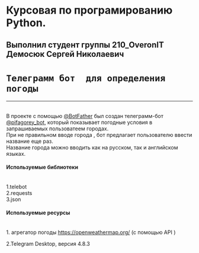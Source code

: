 Курсовая по програмированию Python.
======================================

Выполнил студент группы 210_OveronIT
Демосюк Сергей Николаевич
-----------------------------------------
`Телеграмм бот  для определения погоды` 
=========================================

_________________________________________
<br>В проекте  с помощью [@BotFather](https://t.me/BotFather)  был создан телеграмм-бот [@pifagorey_bot](https://t.me/BotFather),
который показывает погодные условия в запрашиваемых
пользоватеем городах.  
При не правильном вводе города , бот предлагает пользователю 
ввести название еще раз.  
Название города можно вводить как на русском, так и английском языках.
#### Используемые библиотеки
 <br>1.telebot  
2.requests  
3.json

#### Используемые ресурсы
<br>1. агрегатор погоды https://openweathermap.org/ (с помощью API )  

2.Telegram Desktop, версия 4.8.3
